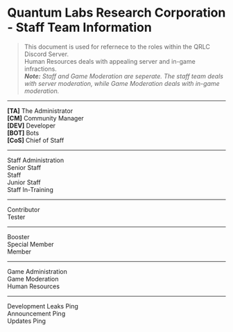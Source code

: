 # Quantum Labs Research Corporation - Staff Team Information
> This document is used for refernece to the roles within the QRLC Discord Server.  
> Human Resources deals with appealing server and in-game infractions.  
> ***Note:*** *Staff and Game Moderation are seperate. The staff team deals with server moderation, while Game Moderation deals with in-game moderation.*

---

**[TA]** The Administrator  
**[CM]** Community Manager  
**[DEV]** Developer  
**[BOT]** Bots  
**[CoS]** Chief of Staff

---

Staff Administration  
Senior Staff  
Staff  
Junior Staff  
Staff In-Training

---

Contributor  
Tester

---

Booster  
Special Member  
Member

---

Game Administration  
Game Moderation  
Human Resources

---

Development Leaks Ping  
Announcement Ping  
Updates Ping
